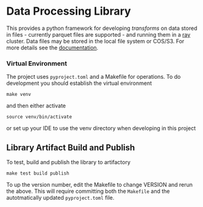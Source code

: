 # Data Processing Library
This provides a python framework for developing _transforms_ 
on data stored in files - currently parquet files are supported -
and running them in a [ray](https://ray.com) cluster.
Data files may be stored in the local file system or  COS/S3.
For more details see the [documentation](doc/overview.md).

### Virtual Environment
The project uses `pyproject.toml` and a Makefile for operations.
To do development you should establish the virtual environment
```shell
make venv
```
and then either activate
```shell
source venv/bin/activate
```
or set up your IDE to use the venv directory when developing in this project


## Library Artifact Build and Publish
To test, build and publish the library to artifactory
```shell
make test build publish
```
To up the version number, edit the Makefile to change VERSION and rerun
the above.  This will require committing both the `Makefile` and the 
autotmatically updated `pyproject.toml` file.


